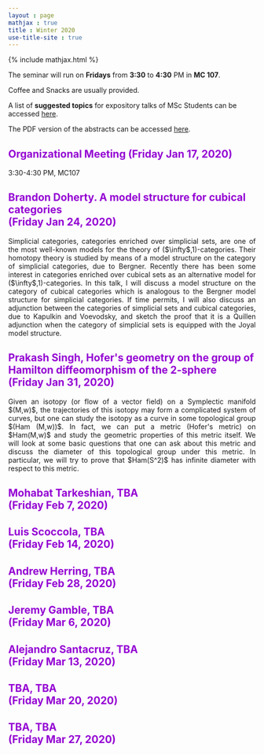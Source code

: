 ```yaml
---
layout : page
mathjax : true
title : Winter 2020
use-title-site : true
---
```

{% include mathjax.html %}

The seminar will run on **Fridays** from **3:30** to **4:30** PM in **MC 107**. 

Coffee and Snacks are usually provided. 

A list of **suggested topics** for expository talks of MSc Students can be accessed [here](https://uwomathgrad.github.io/docs/MScWinter2020.pdf).

The PDF version of the abstracts can be accessed [here](https://uwomathgrad.github.io/docs/main.pdf).

<h2 style="color:darkviolet"> Organizational Meeting (Friday Jan 17, 2020) </h2>

3:30-4:30 PM, MC107

<h2 style="color:darkviolet"> Brandon Doherty. A model structure for cubical categories <br/> (Friday Jan 24, 2020) </h2>
<p style='text-align: justify;'>
Simplicial categories, categories enriched over simplicial sets, are one of the most well-known models for the theory of ($\infty$,1)-categories. Their homotopy theory is studied by means of a model structure on the category of simplicial categories, due to Bergner. Recently there has been some interest in categories enriched over cubical sets as an alternative model for ($\infty$,1)-categories. In this talk, I will discuss a model structure on the category of cubical categories which is analogous to the Bergner model structure for simplicial categories. If time permits, I will also discuss an adjunction between the categories of simplicial sets and cubical categories, due to Kapulkin and Voevodsky, and sketch the proof that it is a Quillen adjunction when the category of simplicial sets is equipped with the Joyal model structure.
</p>


<h2 style="color:darkviolet"> Prakash Singh, Hofer's geometry on the group of Hamilton diffeomorphism of the 2-sphere <br/> (Friday Jan 31, 2020) </h2>
<p style='text-align: justify;'>
Given an isotopy (or flow of a vector field) on a Symplectic manifold $(M,w)$, the trajectories of this isotopy may form a complicated system of curves, but one can study the isotopy as a curve in some topological group $(Ham (M,w))$. In fact, we can put a metric (Hofer's metric) on $Ham(M,w)$ and study the geometric properties of this metric itself. We will look at some basic questions that one can ask about this metric and discuss the diameter of this topological group under this metric. In particular, we will try to prove that $Ham(S^2)$ has infinite diameter with respect to this metric.
</p>

<h2 style="color:darkviolet"> Mohabat Tarkeshian, TBA <br/> (Friday Feb 7, 2020) </h2>
<p style='text-align: justify;'>
</p>

<h2 style="color:darkviolet"> Luis Scoccola, TBA <br/> (Friday Feb 14, 2020) </h2>
<p style='text-align: justify;'>
</p>

<h2 style="color:darkviolet"> Andrew Herring, TBA <br/> (Friday Feb 28, 2020) </h2>
<p style='text-align: justify;'>
</p>

<h2 style="color:darkviolet"> Jeremy Gamble, TBA <br/> (Friday Mar 6, 2020) </h2>
<p style='text-align: justify;'>
</p>

<h2 style="color:darkviolet"> Alejandro Santacruz, TBA <br/> (Friday Mar 13, 2020) </h2>
<p style='text-align: justify;'>
</p>

<h2 style="color:darkviolet"> TBA, TBA <br/> (Friday Mar 20, 2020) </h2>
<p style='text-align: justify;'>
</p>

<h2 style="color:darkviolet"> TBA, TBA <br/> (Friday Mar 27, 2020) </h2>
<p style='text-align: justify;'>
</p>

